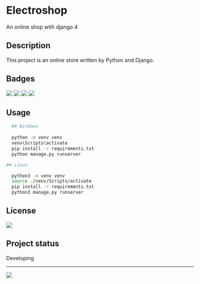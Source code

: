 # Electroshop

An online shop with django 4


## Description
This project is an online store written by Python and Django.

## Badges
<span>
<a href='https://python.org'><img src="https://img.shields.io/badge/Python-3776AB?style=for-the-badge&logo=python&logoColor=white"/></a>
<a href='https://www.djangoproject.com/'><img src="https://img.shields.io/badge/Django-092E20?style=for-the-badge&logo=django&logoColor=white" /></a>
<a href='https://www.postgresql.org/'><img src="https://img.shields.io/badge/PostgreSQL-316192?style=for-the-badge&logo=postgresql&logoColor=white" /></a>
<a href='https://code.visualstudio.com/'><img src="https://img.shields.io/badge/VSCode-0078D4?style=for-the-badge&logo=visual%20studio%20code&logoColor=white" /></a>
</span>

## Usage
```bash
  ## Windows
  
  python -m venv venv
  venv\Scripts\activate
  pip install -r requirements.txt
  python manage.py runserver
```
```bash
## Linux

  python3 -m venv venv
  source ./venv/Scripts/activate
  pip install -r requirements.txt
  python3 manage.py runserver
```

## License
<a href='https://github.com/amir0902-official/Electroshop/blob/master/LICENSE'><img src='https://img.shields.io/github/license/amir0902-official/Electroshop.svg'/></a>

## Project status
Developing
<hr/>
<img src='http://ForTheBadge.com/images/badges/built-with-love.svg'/>
